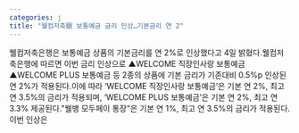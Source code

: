 ```yaml
---
categories: j
title: "웰컴저축銀 보통예금 금리 인상…기본금리 연 2"
---
```

웰컴저축은행은 보통예금 상품의 기본금리를 연 2%로 인상했다고 4일 밝혔다.웰컴저축은행에 따르면 이번 금리 인상으로 ▲WELCOME 직장인사랑 보통예금 ▲WELCOME PLUS 보통예금 등 2종의 상품에 기본 금리가 기존대비 0.5%p 인상된 연 2%가 적용된다.이에 따라 ‘WELCOME 직장인사랑 보통예금’은 기본 연 2%, 최고 연 3.5%의 금리가 적용되며, ‘WELCOME PLUS 보통예금’은 기본 연 2%, 최고 연 3.3% 제공된다."웰뱅 모두페이 통장"은 기본 연 1%, 최고 연 3.5%의 금리가 적용된다.이번 인상은